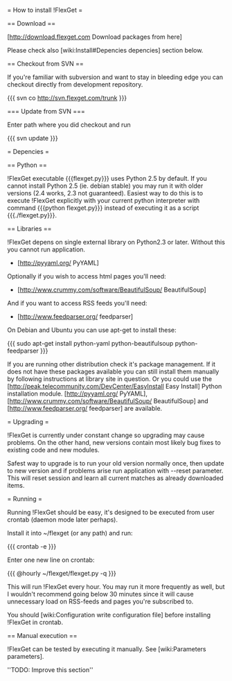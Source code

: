 = How to install !FlexGet =

== Download ==

[http://download.flexget.com Download packages from here]

Please check also [wiki:Install#Depencies depencies] section below.

== Checkout from SVN ==

If you're familiar with subversion and want to stay in bleeding edge you can checkout directly from development repository.

{{{
svn co http://svn.flexget.com/trunk <path>
}}}

=== Update from SVN ===

Enter path where you did checkout and run

{{{
svn update
}}}


= Depencies =

== Python ==

!FlexGet executable {{{flexget.py}}} uses Python 2.5 by default. If you cannot install Python 2.5 (ie. debian stable) you may run it with older versions (2.4 works, 2.3 not guaranteed). Easiest way to do this is to execute !FlexGet explicitly with your current python interpreter with command {{{python flexget.py}}} instead of executing it as a script {{{./flexget.py}}}.

== Libraries ==

!FlexGet depens on single external library on Python2.3 or later. Without this you cannot run application.

* [http://pyyaml.org/ PyYAML]

Optionally if you wish to access html pages you'll need:

* [http://www.crummy.com/software/BeautifulSoup/ BeautifulSoup]

And if you want to access RSS feeds you'll need:

* [http://www.feedparser.org/ feedparser]

On Debian and Ubuntu you can use apt-get to install these:

{{{
sudo apt-get install python-yaml python-beautifulsoup python-feedparser
}}}

If you are running other distribution check it's package management. If it does not have these packages available you can still install 
them manually by following instructions at library site in question. Or you could use the [http://peak.telecommunity.com/DevCenter/EasyInstall Easy Install] Python installation module. [http://pyyaml.org/ PyYAML], [http://www.crummy.com/software/BeautifulSoup/ BeautifulSoup] and [http://www.feedparser.org/ feedparser] are available.

= Upgrading =

!FlexGet is currently under constant change so upgrading may cause problems. On the other hand, new versions contain most likely bug fixes to existing code and new modules.

Safest way to upgrade is to run your old version normally once, then update to new version and if problems arise run application with --reset parameter. This will reset session and learn all current matches as already downloaded items.

= Running =

Running !FlexGet should be easy, it's designed to be executed from user crontab (daemon mode later perhaps).

Install it into ~/flexget (or any path) and run:

{{{
crontab -e
}}}

Enter one new line on crontab:

{{{
@hourly ~/flexget/flexget.py -q
}}}

This will run !FlexGet every hour. You may run it more frequently as well, but I wouldn't recommend going below 30 minutes since it will cause unnecessary load on RSS-feeds and pages you're subscribed to.

You should [wiki:Configuration write configuration file] before installing !FlexGet in crontab.

== Manual execution ==

!FlexGet can be tested by executing it manually. See [wiki:Parameters parameters].

''TODO: Improve this section''